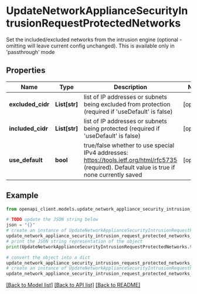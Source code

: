 # UpdateNetworkApplianceSecurityIntrusionRequestProtectedNetworks

Set the included/excluded networks from the intrusion engine (optional - omitting will leave current config unchanged). This is available only in 'passthrough' mode

## Properties

Name | Type | Description | Notes
------------ | ------------- | ------------- | -------------
**excluded_cidr** | **List[str]** | list of IP addresses or subnets being excluded from protection (required if &#39;useDefault&#39; is false) | [optional] 
**included_cidr** | **List[str]** | list of IP addresses or subnets being protected (required if &#39;useDefault&#39; is false) | [optional] 
**use_default** | **bool** | true/false whether to use special IPv4 addresses: https://tools.ietf.org/html/rfc5735 (required). Default value is true if none currently saved | [optional] 

## Example

```python
from openapi_client.models.update_network_appliance_security_intrusion_request_protected_networks import UpdateNetworkApplianceSecurityIntrusionRequestProtectedNetworks

# TODO update the JSON string below
json = "{}"
# create an instance of UpdateNetworkApplianceSecurityIntrusionRequestProtectedNetworks from a JSON string
update_network_appliance_security_intrusion_request_protected_networks_instance = UpdateNetworkApplianceSecurityIntrusionRequestProtectedNetworks.from_json(json)
# print the JSON string representation of the object
print(UpdateNetworkApplianceSecurityIntrusionRequestProtectedNetworks.to_json())

# convert the object into a dict
update_network_appliance_security_intrusion_request_protected_networks_dict = update_network_appliance_security_intrusion_request_protected_networks_instance.to_dict()
# create an instance of UpdateNetworkApplianceSecurityIntrusionRequestProtectedNetworks from a dict
update_network_appliance_security_intrusion_request_protected_networks_from_dict = UpdateNetworkApplianceSecurityIntrusionRequestProtectedNetworks.from_dict(update_network_appliance_security_intrusion_request_protected_networks_dict)
```
[[Back to Model list]](../README.md#documentation-for-models) [[Back to API list]](../README.md#documentation-for-api-endpoints) [[Back to README]](../README.md)


